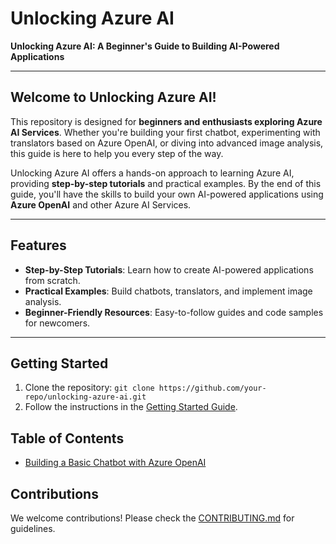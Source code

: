 # Unlocking Azure AI  

**Unlocking Azure AI: A Beginner's Guide to Building AI-Powered Applications**  

---

## Welcome to Unlocking Azure AI!

This repository is designed for **beginners and enthusiasts exploring Azure AI Services**. Whether you're building your first chatbot, experimenting with translators based on Azure OpenAI, or diving into advanced image analysis, this guide is here to help you every step of the way.

Unlocking Azure AI offers a hands-on approach to learning Azure AI, providing **step-by-step tutorials** and practical examples. By the end of this guide, you'll have the skills to build your own AI-powered applications using **Azure OpenAI** and other Azure AI Services.

---
## Features
- **Step-by-Step Tutorials**: Learn how to create AI-powered applications from scratch.
- **Practical Examples**: Build chatbots, translators, and implement image analysis.
- **Beginner-Friendly Resources**: Easy-to-follow guides and code samples for newcomers.

---
## Getting Started
1. Clone the repository: `git clone https://github.com/your-repo/unlocking-azure-ai.git`
2. Follow the instructions in the [Getting Started Guide](docs/getting_started.md).

## Table of Contents
- [Building a Basic Chatbot with Azure OpenAI](/docs/01/building-a-basic-chatbot-with-azure-openai.md)

## Contributions
We welcome contributions! Please check the [CONTRIBUTING.md](CONTRIBUTING.md) for guidelines.